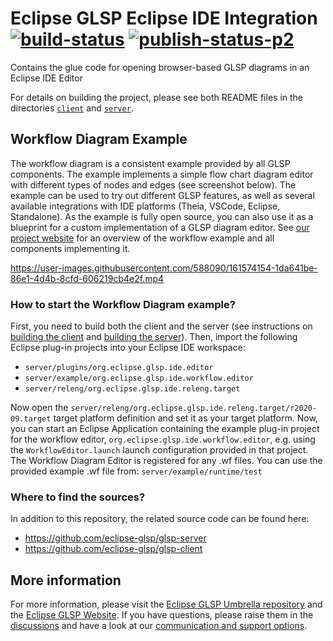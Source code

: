 # Eclipse GLSP Eclipse IDE Integration [![build-status](https://img.shields.io/jenkins/build?jobUrl=https%3A%2F%2Fci.eclipse.org%2Fglsp%2Fjob%2Feclipse-glsp%2Fjob%2Fglsp-eclipse-integration%2Fjob%2Fmaster%2F)](https://ci.eclipse.org/glsp/job/eclipse-glsp/job/glsp-eclipse-integration/) [![publish-status-p2](https://img.shields.io/jenkins/build?jobUrl=https://ci.eclipse.org/glsp/job/deploy-p2-ide-integration/&label=p2)](https://ci.eclipse.org/glsp/job/deploy-p2-ide-integration/)

Contains the glue code for opening browser-based GLSP diagrams in an Eclipse IDE Editor

For details on building the project, please see both README files in the directories [`client`](client/README.md) and [`server`](server/README.md).

## Workflow Diagram Example

The workflow diagram is a consistent example provided by all GLSP components.
The example implements a simple flow chart diagram editor with different types of nodes and edges (see screenshot below).
The example can be used to try out different GLSP features, as well as several available integrations with IDE platforms (Theia, VSCode, Eclipse, Standalone).
As the example is fully open source, you can also use it as a blueprint for a custom implementation of a GLSP diagram editor.
See [our project website](https://www.eclipse.org/glsp/documentation/#workflowoverview) for an overview of the workflow example and all components implementing it.

https://user-images.githubusercontent.com/588090/161574154-1da641be-86e1-4d4b-8cfd-606219cb4e2f.mp4

### How to start the Workflow Diagram example?

First, you need to build both the client and the server (see instructions on [building the client](client/README.md#building) and [building the server](server/README.md#building)).
Then, import the following Eclipse plug-in projects into your Eclipse IDE workspace:

- `server/plugins/org.eclipse.glsp.ide.editor`
- `server/example/org.eclipse.glsp.ide.workflow.editor`
- `server/releng/org.eclipse.glsp.ide.releng.target`

Now open the `server/releng/org.eclipse.glsp.ide.releng.target/r2020-09.target` target platform definition and set it as your target platform.
Now, you can start an Eclipse Application containing the example plug-in project for the workflow editor, `org.eclipse.glsp.ide.workflow.editor`, e.g. using the `WorkflowEditor.launch` launch configuration provided in that project.
The Workflow Diagram Editor is registered for any .wf files. You can use the provided example .wf file from: `server/example/runtime/test`

### Where to find the sources?

In addition to this repository, the related source code can be found here:

- <https://github.com/eclipse-glsp/glsp-server>
- <https://github.com/eclipse-glsp/glsp-client>

## More information

For more information, please visit the [Eclipse GLSP Umbrella repository](https://github.com/eclipse-glsp/glsp) and the [Eclipse GLSP Website](https://www.eclipse.org/glsp/).
If you have questions, please raise them in the [discussions](https://github.com/eclipse-glsp/glsp/discussions) and have a look at our [communication and support options](https://www.eclipse.org/glsp/contact/).
